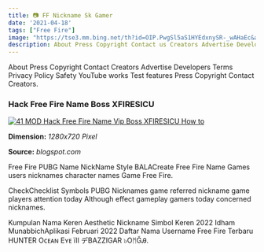 ```yaml
---
title: 📷 FF Nickname Sk Gamer
date: '2021-04-18'
tags: ["Free Fire"]
image: "https://tse3.mm.bing.net/th?id=OIP.PwgSl5aS1HYEdxnySR-_wAHaEc&amp;pid=15.1"
description: About Press Copyright Contact us Creators Advertise Developers Terms Privacy Policy Safety How YouTube works Test new features Press Copyright Contact us Cre
---
```




About Press Copyright Contact Creators Advertise Developers Terms Privacy Policy Safety YouTube works Test features Press Copyright Contact Creators.



###  Hack Free Fire Name Boss XFIRESICU 

[![41 MOD Hack Free Fire Name Vip Boss XFIRESICU  How to ](https://i.ytimg.com/vi/m9JJzMycwGI/maxresdefault.jpg)](https://i.ytimg.com/vi/m9JJzMycwGI/maxresdefault.jpg)


**Dimension:** _1280x720 Pixel_ 

**Source:** _blogspot.com_ 



Free Fire PUBG Name NickName Style BALACreate Free Fire Name Games users nicknames character names Game Free Fire.


CheckChecklist Symbols PUBG Nicknames game referred nickname game players attention today Although effect gameplay gamers today concerned nicknames.


Kumpulan Nama Keren Aesthetic Nickname Simbol Keren 2022 Idham MunabbichAplikasi Februari 2022 Daftar Nama Username Free Fire Terbaru HUNTER Oᴄᴇᴀɴ Eʏᴇ ïll デBAZZIGAR ๖OᛗĞᎯ.




